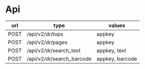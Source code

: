 # Api

| url | type | values |
| --- | ---  | ---    |
| POST | /api/v2/dr/tops | appkey |
| POST | /api/v2/dr/pages | appkey |
| POST | /api/v2/dr/search_text | appkey, text |
| POST | /api/v2/dr/search_barcode | appkey, barcode |
